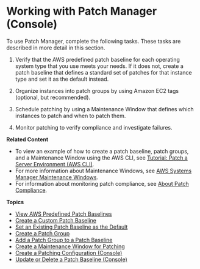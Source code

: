 # Working with Patch Manager \(Console\)<a name="sysman-patch-working"></a>

To use Patch Manager, complete the following tasks\. These tasks are described in more detail in this section\.

1. Verify that the AWS predefined patch baseline for each operating system type that you use meets your needs\. If it does not, create a patch baseline that defines a standard set of patches for that instance type and set it as the default instead\.

1. Organize instances into patch groups by using Amazon EC2 tags \(optional, but recommended\)\.

1. Schedule patching by using a Maintenance Window that defines which instances to patch and when to patch them\.

1. Monitor patching to verify compliance and investigate failures\.

**Related Content**
+ To view an example of how to create a patch baseline, patch groups, and a Maintenance Window using the AWS CLI, see [Tutorial: Patch a Server Environment \(AWS CLI\)](sysman-patch-cliwalk.md)\.
+ For more information about Maintenance Windows, see [AWS Systems Manager Maintenance Windows](systems-manager-maintenance.md)\.
+ For information about monitoring patch compliance, see [About Patch Compliance](sysman-compliance-about.md#sysman-compliance-monitor-patch)\.

**Topics**
+ [View AWS Predefined Patch Baselines](view-predefined-patch-baselines.md)
+ [Create a Custom Patch Baseline](sysman-patch-baseline-console.md)
+ [Set an Existing Patch Baseline as the Default](set-default-patch-baseline.md)
+ [Create a Patch Group](sysman-patch-group-tagging.md)
+ [Add a Patch Group to a Patch Baseline](sysman-patch-group-patchbaseline.md)
+ [Create a Maintenance Window for Patching](sysman-patch-mw-console.md)
+ [Create a Patching Configuration \(Console\)](create-patching-configuration.md)
+ [Update or Delete a Patch Baseline \(Console\)](patch-baseline-update-or-delete.md)